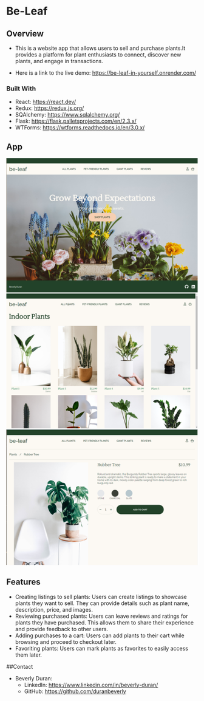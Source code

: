 # Be-Leaf

## Overview
* This is a website app that allows users to sell and purchase plants.It provides a platform for plant enthusiasts to connect, discover new plants, and engage in transactions.

* Here is a link to the live demo: https://be-leaf-in-yourself.onrender.com/

### Built With

<!-- TODO: List any MAJOR libraries/frameworks (e.g. React, Tailwind) with links to their homepages. -->
 * React: https://react.dev/
 * Redux: https://redux.js.org/
 * SQAlchemy: https://www.sqlalchemy.org/
 * Flask: https://flask.palletsprojects.com/en/2.3.x/
 * WTForms: https://wtforms.readthedocs.io/en/3.0.x/


## App
![Alt text](image-2.png)
![Alt text](image-1.png)
![Alt text](image-3.png)


## Features
* Creating listings to sell plants: Users can create listings to showcase plants they want to sell. They can provide details such as plant name, description, price, and images.
* Reviewing purchased plants: Users can leave reviews and ratings for plants they have purchased. This allows them to share their experience and provide feedback to other users.
* Adding purchases to a cart: Users can add plants to their cart while browsing and proceed to checkout later.
* Favoriting plants: Users can mark plants as favorites to easily access them later.

##Contact
  * Beverly Duran:
    * LinkedIn: https://www.linkedin.com/in/beverly-duran/
    * GitHub: https://github.com/duranbeverly
